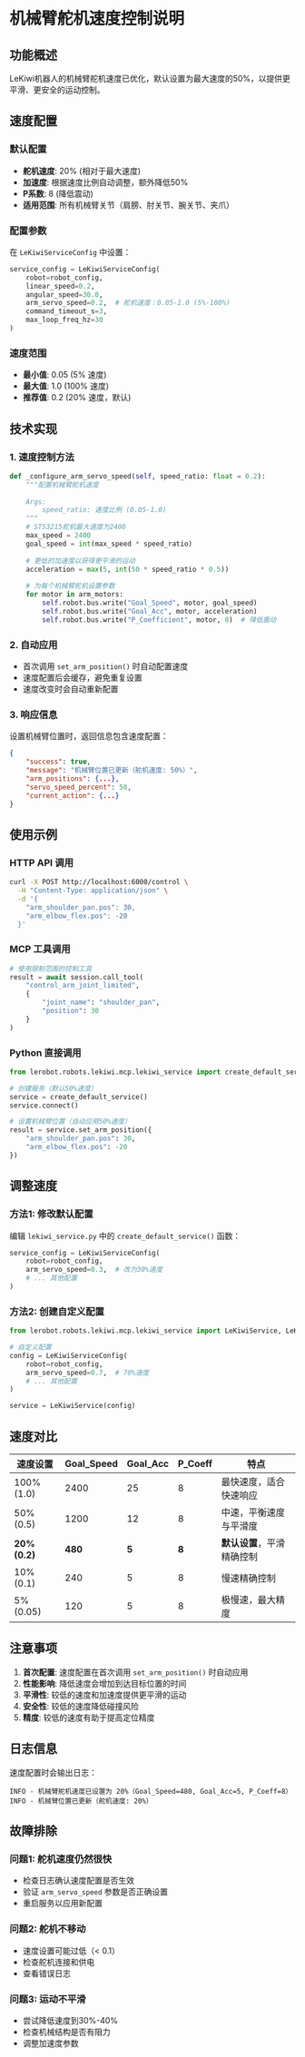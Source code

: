 # 机械臂舵机速度控制说明

## 功能概述

LeKiwi机器人的机械臂舵机速度已优化，默认设置为最大速度的50%，以提供更平滑、更安全的运动控制。

## 速度配置

### 默认配置
- **舵机速度**: 20% (相对于最大速度)
- **加速度**: 根据速度比例自动调整，额外降低50%
- **P系数**: 8 (降低震动)
- **适用范围**: 所有机械臂关节（肩膀、肘关节、腕关节、夹爪）

### 配置参数

在 `LeKiwiServiceConfig` 中设置：

```python
service_config = LeKiwiServiceConfig(
    robot=robot_config,
    linear_speed=0.2,
    angular_speed=30.0,
    arm_servo_speed=0.2,  # 舵机速度：0.05-1.0 (5%-100%)
    command_timeout_s=3,
    max_loop_freq_hz=30
)
```

### 速度范围
- **最小值**: 0.05 (5% 速度)
- **最大值**: 1.0 (100% 速度)
- **推荐值**: 0.2 (20% 速度，默认)

## 技术实现

### 1. 速度控制方法
```python
def _configure_arm_servo_speed(self, speed_ratio: float = 0.2):
    """配置机械臂舵机速度
    
    Args:
        speed_ratio: 速度比例 (0.05-1.0)
    """
    # STS3215舵机最大速度为2400
    max_speed = 2400
    goal_speed = int(max_speed * speed_ratio)
    
    # 更低的加速度以获得更平滑的运动
    acceleration = max(5, int(50 * speed_ratio * 0.5))
    
    # 为每个机械臂舵机设置参数
    for motor in arm_motors:
        self.robot.bus.write("Goal_Speed", motor, goal_speed)
        self.robot.bus.write("Goal_Acc", motor, acceleration)
        self.robot.bus.write("P_Coefficient", motor, 8)  # 降低震动
```

### 2. 自动应用
- 首次调用 `set_arm_position()` 时自动配置速度
- 速度配置后会缓存，避免重复设置
- 速度改变时会自动重新配置

### 3. 响应信息
设置机械臂位置时，返回信息包含速度配置：

```json
{
    "success": true,
    "message": "机械臂位置已更新（舵机速度: 50%）",
    "arm_positions": {...},
    "servo_speed_percent": 50,
    "current_action": {...}
}
```

## 使用示例

### HTTP API 调用
```bash
curl -X POST http://localhost:6000/control \
  -H "Content-Type: application/json" \
  -d '{
    "arm_shoulder_pan.pos": 30,
    "arm_elbow_flex.pos": -20
  }'
```

### MCP 工具调用
```python
# 使用限制范围的控制工具
result = await session.call_tool(
    "control_arm_joint_limited",
    {
        "joint_name": "shoulder_pan",
        "position": 30
    }
)
```

### Python 直接调用
```python
from lerobot.robots.lekiwi.mcp.lekiwi_service import create_default_service

# 创建服务（默认50%速度）
service = create_default_service()
service.connect()

# 设置机械臂位置（自动应用50%速度）
result = service.set_arm_position({
    "arm_shoulder_pan.pos": 30,
    "arm_elbow_flex.pos": -20
})
```

## 调整速度

### 方法1: 修改默认配置
编辑 `lekiwi_service.py` 中的 `create_default_service()` 函数：

```python
service_config = LeKiwiServiceConfig(
    robot=robot_config,
    arm_servo_speed=0.3,  # 改为30%速度
    # ... 其他配置
)
```

### 方法2: 创建自定义配置
```python
from lerobot.robots.lekiwi.mcp.lekiwi_service import LeKiwiService, LeKiwiServiceConfig

# 自定义配置
config = LeKiwiServiceConfig(
    robot=robot_config,
    arm_servo_speed=0.7,  # 70%速度
    # ... 其他配置
)

service = LeKiwiService(config)
```

## 速度对比

| 速度设置 | Goal_Speed | Goal_Acc | P_Coeff | 特点 |
|---------|-----------|----------|---------|------|
| 100% (1.0) | 2400 | 25 | 8 | 最快速度，适合快速响应 |
| 50% (0.5) | 1200 | 12 | 8 | 中速，平衡速度与平滑度 |
| **20% (0.2)** | **480** | **5** | **8** | **默认设置**，平滑精确控制 |
| 10% (0.1) | 240 | 5 | 8 | 慢速精确控制 |
| 5% (0.05) | 120 | 5 | 8 | 极慢速，最大精度 |

## 注意事项

1. **首次配置**: 速度配置在首次调用 `set_arm_position()` 时自动应用
2. **性能影响**: 降低速度会增加到达目标位置的时间
3. **平滑性**: 较低的速度和加速度提供更平滑的运动
4. **安全性**: 较低的速度降低碰撞风险
5. **精度**: 较低的速度有助于提高定位精度

## 日志信息

速度配置时会输出日志：
```
INFO - 机械臂舵机速度已设置为 20%（Goal_Speed=480, Goal_Acc=5, P_Coeff=8）
INFO - 机械臂位置已更新（舵机速度: 20%）
```

## 故障排除

### 问题1: 舵机速度仍然很快
- 检查日志确认速度配置是否生效
- 验证 `arm_servo_speed` 参数是否正确设置
- 重启服务以应用新配置

### 问题2: 舵机不移动
- 速度设置可能过低（< 0.1）
- 检查舵机连接和供电
- 查看错误日志

### 问题3: 运动不平滑
- 尝试降低速度到30%-40%
- 检查机械结构是否有阻力
- 调整加速度参数
